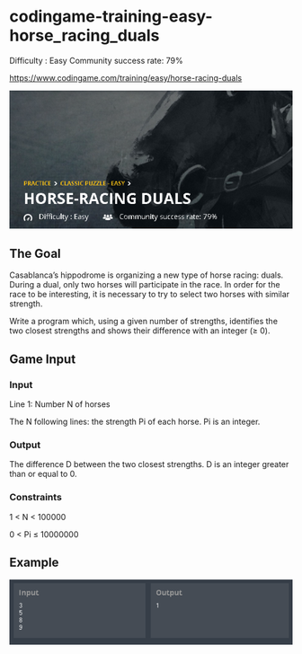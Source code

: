 # codingame-training-easy-horse_racing_duals
Difficulty : Easy Community success rate: 79%

https://www.codingame.com/training/easy/horse-racing-duals

![alt text](screenshots/ScreenShot001.png)

## The Goal

Casablanca’s hippodrome is organizing a new type of horse racing: duals. During a dual, only two horses will participate in the race. In order for the race to be interesting, it is necessary to try to select two horses with similar strength.

Write a program which, using a given number of strengths, identifies the two closest strengths and shows their difference with an integer (≥ 0).

## Game Input

### Input
Line 1: Number N of horses

The N following lines: the strength Pi of each horse. Pi is an integer.

### Output
The difference D between the two closest strengths. D is an integer greater than or equal to 0.

### Constraints
1 < N  < 100000

0 < Pi ≤ 10000000

## Example

![alt text](screenshots/ScreenShot002.png)
